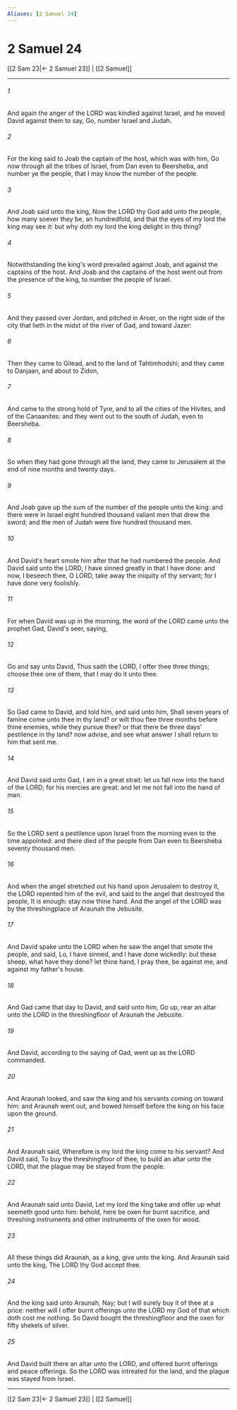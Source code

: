 ```yaml
---
Aliases: [2 Samuel 24]
---
```

# 2 Samuel 24

[[2 Sam 23|← 2 Samuel 23]] | [[2 Samuel]]
***



###### 1 
And again the anger of the LORD was kindled against Israel, and he moved David against them to say, Go, number Israel and Judah. 

###### 2 
For the king said to Joab the captain of the host, which was with him, Go now through all the tribes of Israel, from Dan even to Beersheba, and number ye the people, that I may know the number of the people. 

###### 3 
And Joab said unto the king, Now the LORD thy God add unto the people, how many soever they be, an hundredfold, and that the eyes of my lord the king may see it: but why doth my lord the king delight in this thing? 

###### 4 
Notwithstanding the king's word prevailed against Joab, and against the captains of the host. And Joab and the captains of the host went out from the presence of the king, to number the people of Israel. 

###### 5 
And they passed over Jordan, and pitched in Aroer, on the right side of the city that lieth in the midst of the river of Gad, and toward Jazer: 

###### 6 
Then they came to Gilead, and to the land of Tahtimhodshi; and they came to Danjaan, and about to Zidon, 

###### 7 
And came to the strong hold of Tyre, and to all the cities of the Hivites, and of the Canaanites: and they went out to the south of Judah, even to Beersheba. 

###### 8 
So when they had gone through all the land, they came to Jerusalem at the end of nine months and twenty days. 

###### 9 
And Joab gave up the sum of the number of the people unto the king: and there were in Israel eight hundred thousand valiant men that drew the sword; and the men of Judah were five hundred thousand men. 

###### 10 
And David's heart smote him after that he had numbered the people. And David said unto the LORD, I have sinned greatly in that I have done: and now, I beseech thee, O LORD, take away the iniquity of thy servant; for I have done very foolishly. 

###### 11 
For when David was up in the morning, the word of the LORD came unto the prophet Gad, David's seer, saying, 

###### 12 
Go and say unto David, Thus saith the LORD, I offer thee three things; choose thee one of them, that I may do it unto thee. 

###### 13 
So Gad came to David, and told him, and said unto him, Shall seven years of famine come unto thee in thy land? or wilt thou flee three months before thine enemies, while they pursue thee? or that there be three days' pestilence in thy land? now advise, and see what answer I shall return to him that sent me. 

###### 14 
And David said unto Gad, I am in a great strait: let us fall now into the hand of the LORD; for his mercies are great: and let me not fall into the hand of man. 

###### 15 
So the LORD sent a pestilence upon Israel from the morning even to the time appointed: and there died of the people from Dan even to Beersheba seventy thousand men. 

###### 16 
And when the angel stretched out his hand upon Jerusalem to destroy it, the LORD repented him of the evil, and said to the angel that destroyed the people, It is enough: stay now thine hand. And the angel of the LORD was by the threshingplace of Araunah the Jebusite. 

###### 17 
And David spake unto the LORD when he saw the angel that smote the people, and said, Lo, I have sinned, and I have done wickedly: but these sheep, what have they done? let thine hand, I pray thee, be against me, and against my father's house. 

###### 18 
And Gad came that day to David, and said unto him, Go up, rear an altar unto the LORD in the threshingfloor of Araunah the Jebusite. 

###### 19 
And David, according to the saying of Gad, went up as the LORD commanded. 

###### 20 
And Araunah looked, and saw the king and his servants coming on toward him: and Araunah went out, and bowed himself before the king on his face upon the ground. 

###### 21 
And Araunah said, Wherefore is my lord the king come to his servant? And David said, To buy the threshingfloor of thee, to build an altar unto the LORD, that the plague may be stayed from the people. 

###### 22 
And Araunah said unto David, Let my lord the king take and offer up what seemeth good unto him: behold, here be oxen for burnt sacrifice, and threshing instruments and other instruments of the oxen for wood. 

###### 23 
All these things did Araunah, as a king, give unto the king. And Araunah said unto the king, The LORD thy God accept thee. 

###### 24 
And the king said unto Araunah, Nay; but I will surely buy it of thee at a price: neither will I offer burnt offerings unto the LORD my God of that which doth cost me nothing. So David bought the threshingfloor and the oxen for fifty shekels of silver. 

###### 25 
And David built there an altar unto the LORD, and offered burnt offerings and peace offerings. So the LORD was intreated for the land, and the plague was stayed from Israel.

***
[[2 Sam 23|← 2 Samuel 23]] | [[2 Samuel]]
